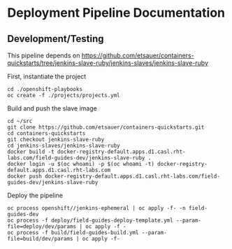 # Deployment Pipeline Documentation

## Development/Testing

This pipeline depends on https://github.com/etsauer/containers-quickstarts/tree/jenkins-slave-ruby/jenkins-slaves/jenkins-slave-ruby


First, instantiate the project
```
cd ./openshift-playbooks
oc create -f ./projects/projects.yml
```

Build and push the slave image
```
cd ~/src
git clone https://github.com/etsauer/containers-quickstarts.git
cd containers-quickstarts
git checkout jenkins-slave-ruby
cd jenkins-slaves/jenkins-slave-ruby
docker build -t docker-registry-default.apps.d1.casl.rht-labs.com/field-guides-dev/jenkins-slave-ruby .
docker login -u $(oc whoami) -p $(oc whoami -t) docker-registry-default.apps.d1.casl.rht-labs.com
docker push docker-registry-default.apps.d1.casl.rht-labs.com/field-guides-dev/jenkins-slave-ruby
```

Deploy the pipeline
```
oc process openshift//jenkins-ephemeral | oc apply -f- -n field-guides-dev
oc process -f deploy/field-guides-deploy-template.yml --param-file=deploy/dev/params | oc apply -f -
oc process -f build/field-guides-build.yml --param-file=build/dev/params | oc apply -f-
```
